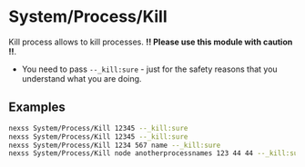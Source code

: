 # System/Process/Kill

Kill process allows to kill processes. **!! Please use this module with caution !!**.

- You need to pass `--_kill:sure` - just for the safety reasons that you understand what you are doing.

## Examples

```sh
nexss System/Process/Kill 12345 --_kill:sure
nexss System/Process/Kill 12345 --_kill:sure
nexss System/Process/Kill 1234 567 name --_kill:sure
nexss System/Process/Kill node anotherprocessnames 123 44 44 --_kill:sure
```
